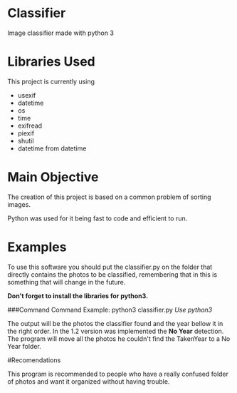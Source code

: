 # Classifier
Image classifier made with python 3

# Libraries Used

This project is currently using 
- usexif
- datetime
- os
- time
- exifread
- piexif
- shutil
- datetime from datetime 

# Main Objective

The creation of this project is based on a common problem of sorting images.

Python was used for it being fast to code and efficient to run.

# Examples

To use this software you should put the classifier.py on the folder that directly contains the photos to be classified, remembering that in this is something that will change in the future. 

**Don't forget to install the libraries for python3.**

###Command
Command Example: python3 classifier.py *Use python3*

The output will be the photos the classifier found and the year bellow it in the right order.
In the 1.2 version was implemented the **No Year** detection. The program will move all the photos he couldn't find the TakenYear to a No Year folder.

#Recomendations 

This program is recommended to people who have a really confused folder of photos and want it organized without having trouble.